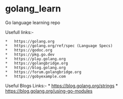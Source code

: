 # golang_learn
Go language learning repo

Usefull links:-

    *   https://golang.org
    *   https://golang.org/ref/spec (Language Specs)
    *   https://godoc.org
    *   https://pkg.go.dev
    *   https://play.golang.org
    *   https://golangbridge.org
    *   https://blog.golang.org
    *   https://forum.golangbridge.org 
    *   https://gobyexample.com

Useful Blogs Links:-
    *   https://blog.golang.org/strings
    *   https://blog.golang.org/using-go-modules
